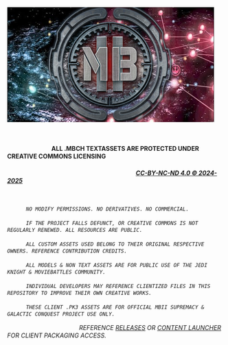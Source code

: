 

ㅤㅤㅤㅤㅤㅤㅤㅤㅤㅤㅤ![image](https://github.com/MBII-Galactic-Conquest/clientize/blob/main/SUPREMACY.png?raw=true)

ㅤ

ㅤㅤㅤㅤㅤㅤㅤㅤ**ALL .MBCH TEXTASSETS ARE PROTECTED UNDER CREATIVE COMMONS LICENSING</br><h6>ㅤㅤㅤㅤㅤㅤㅤㅤㅤㅤㅤㅤㅤㅤㅤㅤㅤㅤㅤㅤㅤㅤㅤ [CC-BY-NC-ND 4.0 © 2024-2025](https://creativecommons.org/licenses/by-nc-nd/4.0/)**

ㅤ


```
ㅤㅤㅤㅤNO MODIFY PERMISSIONS. NO DERIVATIVES. NO COMMERCIAL.

ㅤㅤㅤㅤIF THE PROJECT FALLS DEFUNCT, OR CREATIVE COMMONS IS NOT REGULARLY RENEWED. ALL RESOURCES ARE PUBLIC.

ㅤㅤㅤㅤALL CUSTOM ASSETS USED BELONG TO THEIR ORIGINAL RESPECTIVE OWNERS. REFERENCE CONTRIBUTION CREDITS.

ㅤㅤㅤㅤALL MODELS & NON TEXT ASSETS ARE FOR PUBLIC USE OF THE JEDI KNIGHT & MOVIEBATTLES COMMUNITY.

ㅤㅤㅤㅤINDIVIDUAL DEVELOPERS MAY REFERENCE CLIENTIZED FILES IN THIS REPOSITORY TO IMPROVE THEIR OWN CREATIVE WORKS.

ㅤㅤㅤㅤTHESE CLIENT .PK3 ASSETS ARE FOR OFFICIAL MBII SUPREMACY & GALACTIC CONQUEST PROJECT USE ONLY.
```

ㅤㅤㅤㅤㅤㅤㅤㅤㅤㅤㅤㅤㅤREFERENCE [RELEASES](https://github.com/MBII-Galactic-Conquest/clientize/releases) OR [CONTENT LAUNCHER](https://github.com/MBII-Galactic-Conquest/mbii-community-updater/releases) FOR CLIENT PACKAGING ACCESS.
